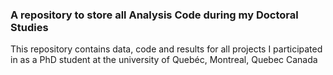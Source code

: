 ### A repository to store all Analysis Code during my Doctoral Studies  

This repository contains data, code and results for all projects I participated in as a PhD student at the university of Quebéc, Montreal, Quebec Canada
